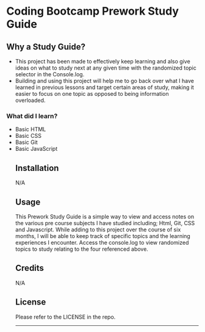 # Coding Bootcamp Prework Study Guide
## Why a Study Guide?

 - This project has been made to effectively keep learning and also give ideas on what to study next at any given   time   with the randomized topic selector in the Console.log.
 - Building and using this project will help me to go back over what I have learned in previous lessons and target certain areas of study, making it easier to focus on one topic as opposed to being information overloaded.


 
 ### What did I learn?
<ul>
<li>Basic HTML</li>
<li>Basic CSS</li>
<li>Basic Git</li>
<li>Basic JavaScript</li>




## Installation

N/A

## Usage

This Prework Study Guide is a simple way to view and access notes on the various pre course subjects I have studied including; Html, Git, CSS and Javascript. While adding to this project over the course of six months, I will be able to keep track of specific topics and the learning experiences I encounter.
Access the console.log to view randomized topics to study relating to the four referenced above.

## Credits

N/A

## License

Please refer to the LICENSE in the repo.

---



